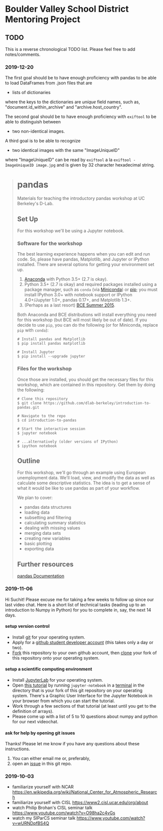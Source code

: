 # Boulder Valley School District Mentoring Project

## TODO

This is a reverse chronological TODO list. Please feel free to add notes/comments.

### 2019-12-20

The first goal should be to have enough proficiency with pandas to be able to load DataFrames from .json files that are

- lists of dictionaries

where the keys to the dictionaries are *unique* field names, such as, "document.id_within_archive" and "archive.host_country".

The second goal should be to have enough proficiency with `exiftool` to be able to distinguish between 

- two non-identical images.

A third goal is to be able to recognize

- two identical images with the same "ImageUniqueID" 

where "ImageUniqueID" can be read by `exiftool` a la `exiftool -ImageUniqueID image.jpg` and is given by 32 character hexadecimal string.

> # pandas
> 
> Materials for teaching the introductory pandas workshop at UC Berkeley's D-Lab.
> 
> ## Set Up
> 
> For this workshop we'll be using a Jupyter notebook.
> 
> ### Software for the workshop
> 
> The best learning experience happens when you can edit and run code. So, please have pandas, Matplotlib, and Jupyter or IPython installed. There are several options for getting your environment set up.
> 
> 1. [Anaconda](http://continuum.io/downloads) with Python 3.5+ (2.7 is okay).
> 2. Python 3.5+ (2.7 is okay) and required packages installed using a package manager, such as `conda` (via [Miniconda](https://conda.io/docs/install/quick.html)) or [pip](https://pip.pypa.io/en/stable/installing.html); you must install IPython 3.0+ with notebook support or IPython 4.0+/Jupyter 1.0+, pandas 0.17+, and Matplotlib 1.3+.
> 3. (Perhaps as a last resort) [BCE Summer 2015](http://bce.berkeley.edu/install.html).
> 
> Both Anaconda and BCE distributions will install everything you need for this workshop (but BCE will most likely be out of date). If you decide to use `pip`, you can do the following (or for Miniconda, replace `pip` with `conda`):
> 
> ```
> # Install pandas and Matplotlib
> $ pip install pandas matplotlib
> 
> # Install Jupyter
> $ pip install --upgrade jupyter
> ```
> 
> ### Files for the workshop
> 
> Once those are installed, you should get the necessary files for this workshop, which are contained in this repository. Get them by doing the following:
> 
> ```
> # Clone this repository
> $ git clone https://github.com/dlab-berkeley/introduction-to-pandas.git
> 
> # Navigate to the repo
> $ cd introduction-to-pandas
> 
> # Start the interactive session
> $ jupyter notebook
> 
> # ...alternatively (older versions of IPython)
> $ ipython notebook
> ```
> 
> ## Outline
> 
> For this workshop, we'll go through an example using European unemployment data. We'll load, view, and modify the data as well as calculate some descriptive statistics. The idea is to get a sense of what it would be like to use pandas as part of your workflow.
> 
> We plan to cover:
> 
> * pandas data structures
> * loading data
> * subsetting and filtering
> * calculating summary statistics
> * dealing with missing values
> * merging data sets
> * creating new variables
> * basic plotting
> * exporting data
> 
> ## Further resources
> 
> [pandas Documentation](http://pandas.pydata.org/pandas-docs/stable/)

### 2019-11-06

Hi Suchit! Please excuse me for taking a few weeks to follow up since our last video chat. Here is a short list of technical tasks (leading up to an introduction to Numpy in Python) for you to complete in, say, the next 14 days.

#### setup version control

- Install [git](https://git-scm.com/book/en/v2/Getting-Started-Installing-Git) for your operating system.
- Apply for a [github student developer account](https://help.github.com/en/github/teaching-and-learning-with-github-education/applying-for-a-student-developer-pack) (this takes only a day or two).
- [Fork](https://help.github.com/en/github/getting-started-with-github/fork-a-repo) this repository to your own github account, then [clone](https://git-scm.com/book/en/v1/Git-Basics-Getting-a-Git-Repository) your fork of this repository onto your operating system.

#### setup a scientific computing environment

- Install [JupyterLab](https://jupyterlab.readthedocs.io/en/stable/getting_started/installation.html) for your operating system.
- Open [this tutorial](https://github.com/coltongrainger/fy20bvsd/blob/master/2019-11-06-kuleshov-python-numpy-tutorial.ipynb) by running `jupyter-notebook` in a [terminal](https://tutorial.djangogirls.org/en/intro_to_command_line/) in the directory that is your fork of this git repository on your operating system. There's a Graphic User Interface for the Jupyter Notebook in  your browser from which you can start the tutorial.
- Work through a few sections of that tutorial (at least until you get to the definition of arrays). 
- Please come up with a list of 5 to 10 questions about numpy and python for our next videochat.

#### ask for help by opening git issues

Thanks! Please let me know if you have any questions about these instructions.

1. You can either email me or, preferably,
2. open an [issue](https://github.com/coltongrainger/fy20bvsd/issues) in this git repo.

### 2019-10-03

- familiarize yourself with NCAR <https://en.wikipedia.org/wiki/National_Center_for_Atmospheric_Research>
- familiarize yourself with CISL <https://www2.cisl.ucar.edu/org/about>
- watch Philip Brohan's CISL seminar talk <https://www.youtube.com/watch?v=O98ha2c4vGs>
- watch my SIParCS seminar talk <https://www.youtube.com/watch?v=wURNDpfBS4Q>

